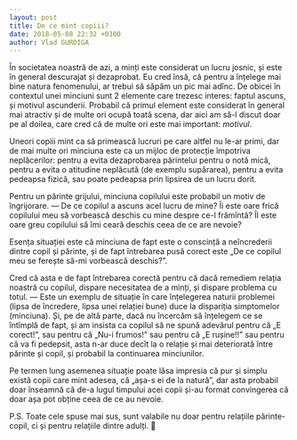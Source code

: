 ```yaml
---
layout: post
title: De ce mint copiii?
date: 2018-05-08 22:32 +0300
author: Vlad GURDIGA
---
```


În societatea noastră de azi, a minți este considerat un lucru josnic, și este
în general descurajat și dezaprobat. Eu cred însă, că pentru a înțelege mai bine
natura fenomenului, ar trebui să săpăm un pic mai adînc. De obicei în contextul
unei minciuni sunt 2 elemente care trezesc interes: faptul ascuns, și motivul
ascunderii.  Probabil că primul element este considerat în general mai atractiv
și de multe ori ocupă toată scena, dar aici am să-l discut doar pe al doilea,
care cred că de multe ori este mai important: _motivul_.

Uneori copiii mint ca să primească lucruri pe care altfel nu le-ar primi, dar de
mai multe ori minciuna este ca un mijloc de protecție împotriva neplăcerilor:
pentru a evita dezaprobarea părintelui pentru o notă mică, pentru a evita
o atitudine neplăcută (de exemplu supărarea), pentru a evita pedeapsa fizică,
sau poate pedeapsa prin lipsirea de un lucru dorit.

Pentru un părinte grijului, minciuna copilului este probabil un motiv de
îngrijorare. — De ce copilul a ascuns acel lucru de mine? Îi este oare frică
copilului meu să vorbească deschis cu mine despre ce-l frămîntă? Îl este oare
greu copilului să îmi ceară deschis ceea de ce are nevoie?

Esența situației este că minciuna de fapt este o conscință a neîncrederii dintre
copil și părinte, și de fapt întrebarea pusă corect este „De ce copilul meu se
ferește să-mi vorbească deschis?”.

Cred că asta e de fapt întrebarea corectă pentru că dacă remediem relația
noastră cu copilul, dispare necesitatea de a minți, și dispare problema cu
totul. — Este un exemplu de situație în care înțelegerea naturii problemei
(lipsa de încredere, lipsa unei relației bune) duce la dispariția simptomelor
(minciuna). Și, pe de altă parte, dacă nu încercăm să înțelegem ce se întîmplă
de fapt, și am insista ca copilul să ne spună adevărul pentru că „E corect!”,
sau pentru că „Nu-i frumos!” sau pentru că „E rușine!!” sau pentru că va fi
pedepsit, asta n-ar duce decît la o relație și mai deteriorată între părinte și
copil, și probabil la continuarea minciunilor.

Pe termen lung asemenea situație poate lăsa impresia că pur și simplu există
copii care mint adesea, că „așa-s ei de la natură”, dar asta probabil doar
înseamnă că de-a lugul timpului acei copii și-au format convingerea că doar așa
pot obține ceea de ce au nevoie.

P.S. Toate cele spuse mai sus, sunt valabile nu doar pentru relațiile
părinte-copil, ci și pentru relațiile dintre adulți. 🙂
